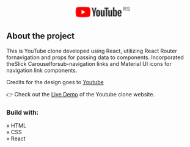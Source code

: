 <div align='center'><img style="width:30%" src='./src/img/youtube-logo.png'/></div>

<h2>About the project</h2>

<p>This is YouTube clone developed using React, utilizing React Router fornavigation and props for passing data to components. Incorporated theSlick Carouselforsub-navigation links and Material UI
 icons for navigation link components.</p>

<p>Credits for the design goes to <a href='https://www.youtube.com'>Youtube</a></p>

👉 Check out the <a href='https://youtube-simulation.netlify.app'>Live Demo</a> of the Youtube clone website.      
              

<h3>Build with:</h3>

» HTML <br>
» CSS <br>
» React <br>




